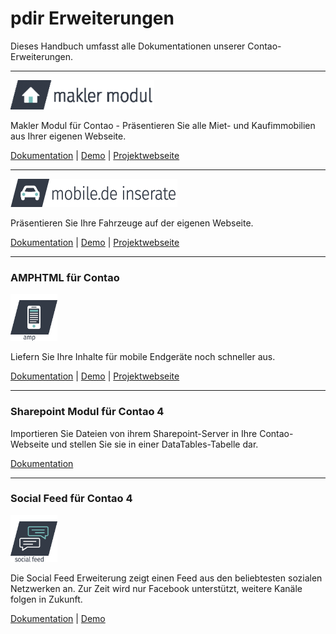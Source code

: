 # pdir Erweiterungen

Dieses Handbuch umfasst alle Dokumentationen unserer Contao-Erweiterungen.

---

![](_images/maklermodul/maklermodul_logo-230px.png)

Makler Modul für Contao - Präsentieren Sie alle Miet- und Kaufimmobilien aus Ihrer eigenen Webseite.

[Dokumentation](maklermodul/index.md) \| [Demo](http://www.maklermodul.de/immoliste.html) \| [Projektwebseite](https://www.maklermodul.de/)

---

![](_images/mobilede/mobilemodul_logo_267x45px.png)

Präsentieren Sie Ihre Fahrzeuge auf der eigenen Webseite.

[Dokumentation](mobilede/index) \| [Demo](http://demo.pdir.de/mobile-de-inserate-demo.html) \| [Projektwebseite](https://pdir.de/mobile-de-integration-fuer-contao-cms.html)

---

### AMPHTML für Contao

<img src="_images/amphtml/amphtml_logo.svg" width="75">

Liefern Sie Ihre Inhalte für mobile Endgeräte noch schneller aus.

[Dokumentation](amphtml/index.md) \| [Demo](http://demo.pdir.de/?amp) \| [Projektwebseite](https://pdir.de/news/amphtml-beschleunigte-mobile-seiten-fuer-contao.html)

---

### Sharepoint Modul für Contao 4

Importieren Sie Dateien von ihrem Sharepoint-Server in Ihre Contao-Webseite und stellen Sie sie in einer DataTables-Tabelle dar.

[Dokumentation](sharepoint/index.md)

---

### Social Feed für Contao 4

<img src="_images/social-feed/social_feed_logo.svg" width="75">

Die Social Feed Erweiterung zeigt einen Feed aus den beliebtesten sozialen Netzwerken an. Zur Zeit wird nur Facebook unterstützt, weitere Kanäle folgen in Zukunft.

[Dokumentation](social-feed/index.md) \| [Demo](https://demo.pdir.de/social-feed.html)

